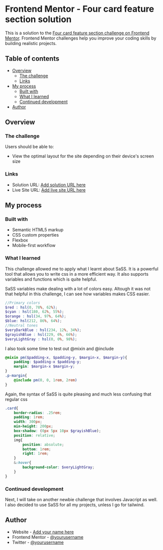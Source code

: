 # Frontend Mentor - Four card feature section solution

This is a solution to the [Four card feature section challenge on Frontend Mentor](https://www.frontendmentor.io/challenges/four-card-feature-section-weK1eFYK). Frontend Mentor challenges help you improve your coding skills by building realistic projects. 

## Table of contents

- [Overview](#overview)
  - [The challenge](#the-challenge)
  - [Links](#links)
- [My process](#my-process)
  - [Built with](#built-with)
  - [What I learned](#what-i-learned)
  - [Continued development](#continued-development)
- [Author](#author)



## Overview

### The challenge

Users should be able to:

- View the optimal layout for the site depending on their device's screen size

### Links

- Solution URL: [Add solution URL here](https://your-solution-url.com)
- Live Site URL: [Add live site URL here](https://your-live-site-url.com)

## My process

### Built with

- Semantic HTML5 markup
- CSS custom properties
- Flexbox
- Mobile-first workflow

### What I learned

This challenge allowed me to apply what I learnt about SaSS. It is a powerful tool that allows you to write css in a more efficient way. It also supports variables and functions which is quite helpful.  

SaSS variables make dealing with a lot of colors easy. Altough it was not that helpful in this challenge, I can see how variables makes CSS easier.
```scss
//Primary colors
$red : hsl(0, 78%, 62%);
$cyan : hsl(180, 62%, 55%);
$orange : hsl(34, 97%, 64%);
$blue: hsl(212, 86%, 64%);
//Neutral tones
$veryDarkBlue : hsl(234, 12%, 34%);
$grayishBlue : hsl(229, 6%, 66%);
$veryLightGray : hsl(0, 0%, 98%);
```

I also took some time to test out @mixin and @include 
```scss
@mixin pm($padding-x, $padding-y, $margin-x, $margin-y){
    padding: $padding-x $padding-y;
    margin: $margin-x $margin-y;
}
.p-margin{
    @include pm(0, 0, 1rem, 2rem)
}
```
Again, the syntax of SaSS is quite pleasing and much less confusing that regular css
```scss
.card{
    border-radius: .25rem;
    padding: 1rem;
    width: 300px;
    min-height: 200px;
    box-shadow: (0px 5px 10px $grayishBlue);
    position: relative;
    img{
        position: absolute;
        bottom: 1rem;
        right: 1rem;
    }
    &:hover{
        background-color: $veryLightGray;
    }
}
```

### Continued development

Next, I will take on another newbie challenge that involves Javacript as well. I also decided to use SaSS for all my projects, unless I go for tailwind.

## Author

- Website - [Add your name here](https://www.your-site.com)
- Frontend Mentor - [@yourusername](https://www.frontendmentor.io/profile/yourusername)
- Twitter - [@yourusername](https://www.twitter.com/yourusername)

